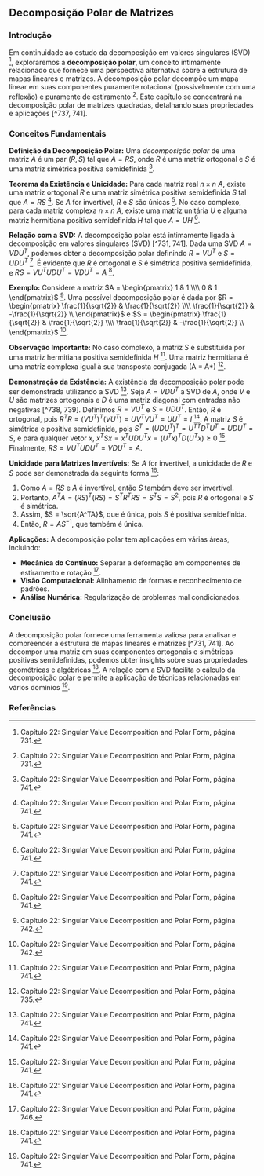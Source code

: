 ## Decomposição Polar de Matrizes

### Introdução
Em continuidade ao estudo da decomposição em valores singulares (SVD) [^731], exploraremos a **decomposição polar**, um conceito intimamente relacionado que fornece uma perspectiva alternativa sobre a estrutura de mapas lineares e matrizes. A decomposição polar decompõe um mapa linear em suas componentes puramente rotacional (possivelmente com uma reflexão) e puramente de estiramento [^731]. Este capítulo se concentrará na decomposição polar de matrizes quadradas, detalhando suas propriedades e aplicações [^737, 741].

### Conceitos Fundamentais

**Definição da Decomposição Polar:**
Uma *decomposição polar* de uma matriz $A$ é um par $(R, S)$ tal que $A = RS$, onde $R$ é uma matriz ortogonal e $S$ é uma matriz simétrica positiva semidefinida [^741].

**Teorema da Existência e Unicidade:**
Para cada matriz real $n \times n$ $A$, existe uma matriz ortogonal $R$ e uma matriz simétrica positiva semidefinida $S$ tal que $A = RS$ [^741]. Se $A$ for invertível, $R$ e $S$ são únicas [^741]. No caso complexo, para cada matriz complexa $n \times n$ $A$, existe uma matriz unitária $U$ e alguma matriz hermitiana positiva semidefinida $H$ tal que $A = UH$ [^741].

**Relação com a SVD:**
A decomposição polar está intimamente ligada à decomposição em valores singulares (SVD) [^731, 741]. Dada uma SVD $A = VDU^T$, podemos obter a decomposição polar definindo $R = VU^T$ e $S = UDU^T$ [^741]. É evidente que $R$ é ortogonal e $S$ é simétrica positiva semidefinida, e $RS = VU^TU D U^T = VDU^T = A$ [^741].

**Exemplo:**
Considere a matriz $A = \begin{pmatrix} 1 & 1 \\\\ 0 & 1 \end{pmatrix}$ [^742]. Uma possível decomposição polar é dada por $R = \begin{pmatrix} \frac{1}{\sqrt{2}} & \frac{1}{\sqrt{2}} \\\\ \frac{1}{\sqrt{2}} & -\frac{1}{\sqrt{2}} \\ \end{pmatrix}$ e $S = \begin{pmatrix} \frac{1}{\sqrt{2}} & \frac{1}{\sqrt{2}} \\\\ \frac{1}{\sqrt{2}} & -\frac{1}{\sqrt{2}} \\ \end{pmatrix}$ [^742].

**Observação Importante:**
No caso complexo, a matriz $S$ é substituída por uma matriz hermitiana positiva semidefinida $H$ [^741]. Uma matriz hermitiana é uma matriz complexa igual à sua transposta conjugada (A = A*) [^735].

**Demonstração da Existência:**
A existência da decomposição polar pode ser demonstrada utilizando a SVD [^741]. Seja $A = VDU^T$ a SVD de $A$, onde $V$ e $U$ são matrizes ortogonais e $D$ é uma matriz diagonal com entradas não negativas [^738, 739]. Definimos $R = VU^T$ e $S = UDU^T$. Então, $R$ é ortogonal, pois $R^TR = (VU^T)^T(VU^T) = UV^TVU^T = UU^T = I$ [^741]. A matriz $S$ é simétrica e positiva semidefinida, pois $S^T = (UDU^T)^T = U^{TT}D^TU^T = UDU^T = S$, e para qualquer vetor $x$, $x^TSx = x^TUDU^Tx = (U^Tx)^TD(U^Tx) \geq 0$ [^741]. Finalmente, $RS = VU^TUDU^T = VDU^T = A$.

**Unicidade para Matrizes Invertíveis:**
Se $A$ for invertível, a unicidade de $R$ e $S$ pode ser demonstrada da seguinte forma [^741]:
1.  Como $A = RS$ e $A$ é invertível, então $S$ também deve ser invertível.
2.  Portanto, $A^TA = (RS)^T(RS) = S^TR^TRS = S^TS = S^2$, pois $R$ é ortogonal e $S$ é simétrica.
3.  Assim, $S = \sqrt{A^TA}$, que é única, pois $S$ é positiva semidefinida.
4.  Então, $R = AS^{-1}$, que também é única.

**Aplicações:**
A decomposição polar tem aplicações em várias áreas, incluindo:
*   **Mecânica do Contínuo:** Separar a deformação em componentes de estiramento e rotação [^746].
*   **Visão Computacional:** Alinhamento de formas e reconhecimento de padrões.
*   **Análise Numérica:** Regularização de problemas mal condicionados.

### Conclusão

A decomposição polar fornece uma ferramenta valiosa para analisar e compreender a estrutura de mapas lineares e matrizes [^731, 741]. Ao decompor uma matriz em suas componentes ortogonais e simétricas positivas semidefinidas, podemos obter insights sobre suas propriedades geométricas e algébricas [^741]. A relação com a SVD facilita o cálculo da decomposição polar e permite a aplicação de técnicas relacionadas em vários domínios [^741].

### Referências
[^731]: Capítulo 22: Singular Value Decomposition and Polar Form, página 731.
[^735]: Capítulo 22: Singular Value Decomposition and Polar Form, página 735.
[^737]: Capítulo 22: Singular Value Decomposition and Polar Form, página 737.
[^738]: Capítulo 22: Singular Value Decomposition and Polar Form, página 738.
[^739]: Capítulo 22: Singular Value Decomposition and Polar Form, página 739.
[^741]: Capítulo 22: Singular Value Decomposition and Polar Form, página 741.
[^742]: Capítulo 22: Singular Value Decomposition and Polar Form, página 742.
[^746]: Capítulo 22: Singular Value Decomposition and Polar Form, página 746.
<!-- END -->